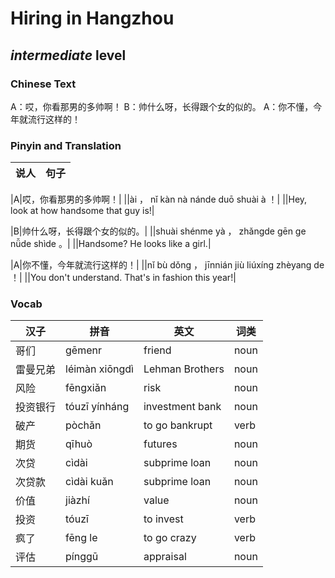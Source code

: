 # Hiring in Hangzhou
## *intermediate* level

### Chinese Text
A：哎，你看那男的多帅啊！
B：帅什么呀，长得跟个女的似的。
A：你不懂，今年就流行这样的！

### Pinyin and Translation
|说人|句子|
|----|----|

|A|哎，你看那男的多帅啊！|
||ài ， nǐ kàn nà nánde duō shuài à ！|
||Hey, look at how handsome that guy is!|

|B|帅什么呀，长得跟个女的似的。|
||shuài shénme yà ， zhǎngde gēn ge nǚde shìde 。|
||Handsome? He looks like a girl.|

|A|你不懂，今年就流行这样的！|
||nǐ bù dǒng ， jīnnián jiù liúxíng zhèyang de ！|
||You don't understand. That's in fashion this year!|
### Vocab
|汉子|拼音|英文|词类|
|----|----|----|----|
|哥们|gēmenr|friend|noun|
|雷曼兄弟|léimàn xiōngdì|Lehman Brothers|noun|
|风险|fēngxiǎn|risk|noun|
|投资银行|tóuzī yínháng|investment bank|noun|
|破产|pòchǎn|to go bankrupt|verb|
|期货|qīhuò|futures|noun|
|次贷|cìdài|subprime loan|noun|
|次贷款|cìdài kuǎn|subprime loan|noun|
|价值|jiàzhí|value|noun|
|投资|tóuzī|to invest|verb|
|疯了|fēng le|to go crazy|verb|
|评估|pínggū|appraisal|noun|